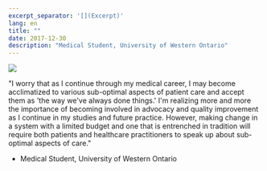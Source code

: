 ```yaml
---
excerpt_separator: '[](Excerpt)'
lang: en
title: ""
date: 2017-12-30
description: "Medical Student, University of Western Ontario"
---
```


![](images/humans-of-medicine/7th-post.jpeg)

"I worry that as I continue through my medical career, I may become acclimatized to various sub-optimal aspects of patient care and accept them as 'the way we've always done things.' I'm realizing more and more the importance of becoming involved in advocacy and quality improvement as I continue in my studies and future practice. However, making change in a system with a limited budget and one that is entrenched in tradition will require both patients and healthcare practitioners to speak up about sub-optimal aspects of care." 

- Medical Student, University of Western Ontario

